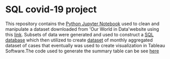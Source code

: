# SQL covid-19 project
This repository contains the [Python Jupyter Notebook](https://github.com/GhareebM-Analyst/SQL-covid-19-data/blob/main/covid_19_dataset%20cleaning.ipynb) used to clean and manipulate a dataset downloaded from 'Our World in Data'website using this [link](https://github.com/owid/covid-19-data/blob/master/public/data/owid-covid-data.csv). Subsets of data were generated and used to construct a [SQL database](https://raw.githubusercontent.com/GhareebM-Analyst/SQL-covid-19-data/main/covid_19_database.sql) which then utilized to create [dataset](https://github.com/GhareebM-Analyst/SQL-covid-19-data/blob/main/data_world.csv) of monthly aggregated dataset of cases that eventually was used to create visualization in Tableau Software.The code used to generate the summary table can be see [here](https://github.com/GhareebM-Analyst/SQL-covid-19-data/blob/main/Data_Summary.sql)
